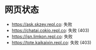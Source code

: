 # 网页状态
- https://ask.skzey.repl.co: 失败
- https://chatai.cokio.repl.co: 失败 (403)
- https://jsn.limkon.repl.co: 失败
- https://tote.kaikaixin.repl.co: 失败 (403)
